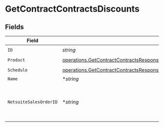 # GetContractContractsDiscounts


## Fields

| Field                                                                                                                                                                                                                      | Type                                                                                                                                                                                                                       | Required                                                                                                                                                                                                                   | Description                                                                                                                                                                                                                |
| -------------------------------------------------------------------------------------------------------------------------------------------------------------------------------------------------------------------------- | -------------------------------------------------------------------------------------------------------------------------------------------------------------------------------------------------------------------------- | -------------------------------------------------------------------------------------------------------------------------------------------------------------------------------------------------------------------------- | -------------------------------------------------------------------------------------------------------------------------------------------------------------------------------------------------------------------------- |
| `ID`                                                                                                                                                                                                                       | *string*                                                                                                                                                                                                                   | :heavy_check_mark:                                                                                                                                                                                                         | N/A                                                                                                                                                                                                                        |
| `Product`                                                                                                                                                                                                                  | [operations.GetContractContractsResponse200ApplicationJSONResponseBodyDataAmendmentsDiscountsProduct](../../models/operations/getcontractcontractsresponse200applicationjsonresponsebodydataamendmentsdiscountsproduct.md) | :heavy_check_mark:                                                                                                                                                                                                         | N/A                                                                                                                                                                                                                        |
| `Schedule`                                                                                                                                                                                                                 | [operations.GetContractContractsResponse200Schedule](../../models/operations/getcontractcontractsresponse200schedule.md)                                                                                                   | :heavy_check_mark:                                                                                                                                                                                                         | N/A                                                                                                                                                                                                                        |
| `Name`                                                                                                                                                                                                                     | **string*                                                                                                                                                                                                                  | :heavy_minus_sign:                                                                                                                                                                                                         | N/A                                                                                                                                                                                                                        |
| `NetsuiteSalesOrderID`                                                                                                                                                                                                     | **string*                                                                                                                                                                                                                  | :heavy_minus_sign:                                                                                                                                                                                                         | This field's availability is dependent on your client's configuration.                                                                                                                                                     |